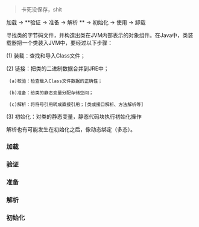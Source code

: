 > 卡死没保存，shit

加载 -> **验证 -> 准备 -> 解析 ** -> 初始化 -> 使用 -> 卸载


寻找类的字节码文件，并构造出类在JVM内部表示的对象组件。在Java中，类装载器把一个类装入JVM中，要经过以下步骤：

  (1) 装载：查找和导入Class文件；

  (2) 链接：把类的二进制数据合并到JRE中；

     (a)校验：检查载入Class文件数据的正确性；

     (b)准备：给类的静态变量分配存储空间；

     (c)解析：将符号引用转成直接引用；[类或接口解析、方法解析等]

  (3) 初始化：对类的静态变量，静态代码块执行初始化操作
  

解析也有可能发生在初始化之后，像动态绑定（多态）。

### 加载

### 验证

### 准备

### 解析

### 初始化
